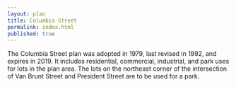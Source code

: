 ```yaml
---
layout: plan
title: Columbia Street
permalink: index.html
published: true
---
```


The Columbia Street plan was adopted in 1979, last revised in 1992, and expires in 2019. It includes residential, commercial, industrial, and park uses for lots in the plan area. The lots on the northeast corner of the intersection of Van Brunt Street and President Street are to be used for a park.